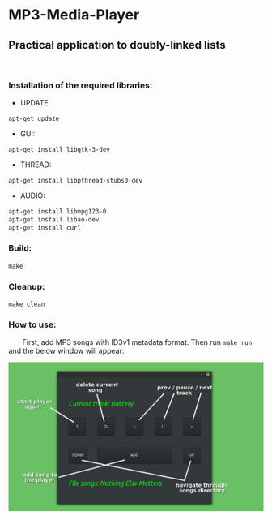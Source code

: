 # MP3-Media-Player
## Practical application to doubly-linked lists

<br/>

### Installation of the required libraries:

* UPDATE
```
apt-get update
```

* GUI:
```
apt-get install libgtk-3-dev
```

* THREAD:
```
apt-get install libpthread-stubs0-dev
```

* AUDIO:
```
apt-get install libmpg123-0
apt-get install libao-dev
apt-get install curl
```

### Build:
```
make
```

### Cleanup:
```
make clean
```

### How to use:
&nbsp;&nbsp;&nbsp;&nbsp;&nbsp;&nbsp; First, add MP3 songs with ID3v1 metadata format. 
Then run ```make run``` and the below window will appear:

<p align="left">
  <img src="./resources/mp3.png" width="650" title="mp3.exe">
</p>